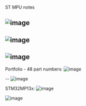 ST MPU notes

![image](https://github.com/nmi246/electronics/assets/42329930/fca30126-4e02-41d8-b1a9-5efd4a216aa5)
--
![image](https://github.com/nmi246/electronics/assets/42329930/f5c9a827-df2e-436c-9718-73ba3a687d73)
--
![image](https://github.com/nmi246/electronics/assets/42329930/a1fc0c83-3bbe-445a-a590-c65418560368)
--

Portfolio - 48 part numbers:
![image](https://github.com/nmi246/electronics/assets/42329930/c5fcd68a-ac0d-490f-9534-af40655c16f7)

--
![image](https://github.com/nmi246/electronics/assets/42329930/62cd9dac-402d-4797-94b4-7a6d31a4548d)

STM32MP13x: 
![image](https://github.com/nmi246/electronics/assets/42329930/9e13407a-e76b-4249-b35d-b0c1ac528f2c)

![image](https://github.com/nmi246/electronics/assets/42329930/c925c823-e00f-462f-b6a6-5fdeebc0dda4)


